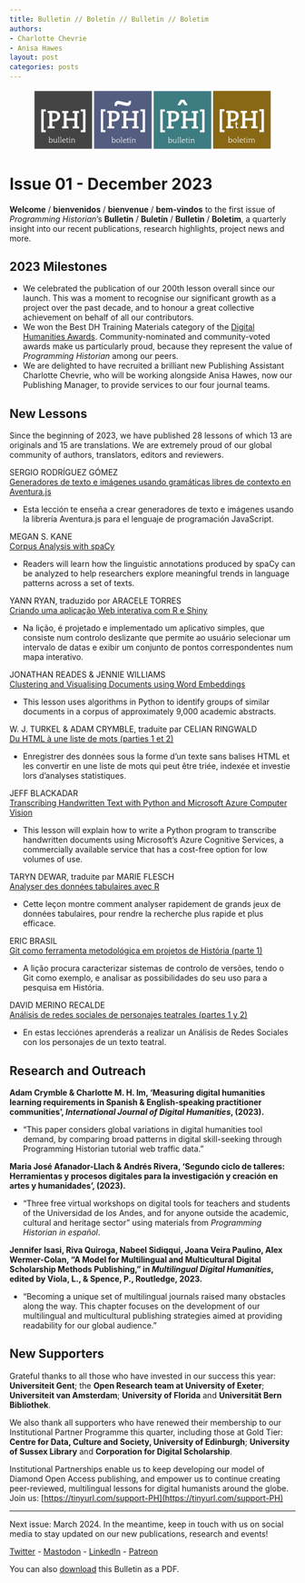 ```yaml
---
title: Bulletin // Boletín // Bulletin // Boletim
authors: 
- Charlotte Chevrie
- Anisa Hawes
layout: post
categories: posts 
---
```


<p><figure><img src="/images/blog/ph-bulletin-banner.png" alt="Banner showing the four Programming Historian logos and the title Bulletin in each language "/><figcaption></figcaption> </figure></p>

# Issue 01 - December 2023

**Welcome** / **bienvenidos** / **bienvenue** / **bem-vindos** to the first issue of _Programming Historian_’s **Bulletin** / **Buletín** / **Bulletin** / **Boletim**, a quarterly insight into our recent publications, research highlights, project news and more.

## 2023 Milestones

- We celebrated the publication of our 200th lesson overall since our launch. This was a moment to recognise our significant growth as a project over the past decade, and to honour a great collective achievement on behalf of all our contributors.
- We won the Best DH Training Materials category of the [Digital Humanities Awards](http://dhawards.org/dhawards2022/results/). Community-nominated and community-voted awards make us particularly proud, because they represent the value of _Programming Historian_ among our peers.
- We are delighted to have recruited a brilliant new Publishing Assistant Charlotte Chevrie, who will be working alongside Anisa Hawes, now our Publishing Manager, to provide services to our four journal teams.

## New Lessons

Since the beginning of 2023, we have published 28 lessons of which 13 are originals and 15 are translations. We are extremely proud of our global community of authors, translators, editors and reviewers.

SERGIO RODRÍGUEZ GÓMEZ    
[Generadores de texto e imágenes usando gramáticas libres de contexto en Aventura.js](https://doi.org/10.46430/phes0063)
- Esta lección te enseña a crear generadores de texto e imágenes usando la librería Aventura.js para el lenguaje de programación JavaScript.

MEGAN S. KANE     
[Corpus Analysis with spaCy](https://doi.org/10.46430/phen0113)
- Readers will learn how the linguistic annotations produced by spaCy can be analyzed to help researchers explore meaningful trends in language patterns across a set of texts.
 
YANN RYAN, traduzido por ARACELE TORRES    
[Criando uma aplicação Web interativa com R e Shiny](https://doi.org/10.46430/phpt0044)
- Na lição, é projetado e implementado um aplicativo simples, que consiste num controlo deslizante que permite ao usuário selecionar um intervalo de datas e exibir um conjunto de pontos correspondentes num mapa interativo.         

JONATHAN READES & JENNIE WILLIAMS    
[Clustering and Visualising Documents using Word Embeddings](https://doi.org/10.46430/phen0111)
- This lesson uses algorithms in Python to identify groups of similar documents in a corpus of approximately 9,000 academic abstracts.       

W. J. TURKEL & ADAM CRYMBLE, traduite par CELIAN RINGWALD        
[Du HTML à une liste de mots (parties 1 et 2)](https://doi.org/10.46430/phfr0026)
- Enregistrer des données sous la forme d’un texte sans balises HTML et les convertir en une liste de mots qui peut être triée, indexée et investie lors d’analyses statistiques.   

JEFF BLACKADAR    
[Transcribing Handwritten Text with Python and Microsoft Azure Computer Vision](https://doi.org/10.46430/phen0114)
- This lesson will explain how to write a Python program to transcribe handwritten documents using Microsoft’s Azure Cognitive Services, a commercially available service that has a cost-free option for low volumes of use.        

TARYN DEWAR, traduite par MARIE FLESCH    
[Analyser des données tabulaires avec R](https://doi.org/10.46430/phfr0027)
- Cette leçon montre comment analyser rapidement de grands jeux de données tabulaires, pour rendre la recherche plus rapide et plus efficace. 

ERIC BRASIL    
[Git como ferramenta metodológica em projetos de História (parte 1)](https://doi.org/10.46430/phpt0045)
- A lição procura caracterizar sistemas de controlo de versões, tendo o Git como exemplo, e analisar as possibilidades do seu uso para a pesquisa em História.

DAVID MERINO RECALDE    
[Análisis de redes sociales de personajes teatrales (partes 1 y 2)](https://doi.org/10.46430/phes0064)
- En estas lecciónes aprenderás a realizar un Análisis de Redes Sociales con los personajes de un texto teatral.    

## Research and Outreach

**Adam Crymble & Charlotte M. H. Im, ‘Measuring digital humanities learning requirements in Spanish & English-speaking practitioner communities’, _International Journal of Digital Humanities_, (2023).**
- “This paper considers global variations in digital humanities tool demand, by comparing broad patterns in digital skill-seeking through Programming Historian tutorial web traffic data.”

**Maria José Afanador-Llach & Andrés Rivera, ‘Segundo ciclo de talleres: Herramientas y procesos digitales para la investigación y creación en artes y humanidades’, (2023).**
- “Three free virtual workshops on digital tools for teachers and students of the Universidad de los Andes, and for anyone outside the academic, cultural and heritage sector” using materials from _Programming Historian in español_.

**Jennifer Isasi, Riva Quiroga, Nabeel Sidiqqui, Joana Veira Paulino, Alex Wermer-Colan, “A Model for Multilingual and Multicultural Digital Scholarship Methods Publishing,” in _Multilingual Digital Humanities_, edited by Viola, L., & Spence, P., Routledge, 2023.**
- “Becoming a unique set of multilingual journals raised many obstacles along the way. This chapter focuses on the development of our multilingual and multicultural publishing strategies aimed at providing readability for our global audience.”

## New Supporters

Grateful thanks to all those who have invested in our success this year: **Universiteit Gent**; the **Open Research team at University of Exeter**; **Universiteit van Amsterdam**; **University of Florida** and **Universität Bern Bibliothek**.   

We also thank all supporters who have renewed their membership to our Institutional Partner Programme this quarter, including those at Gold Tier: **Centre for Data, Culture and Society, University of Edinburgh**; **University of Sussex Library** and **Corporation for Digital Scholarship**.

Institutional Partnerships enable us to keep developing our model of Diamond Open Access publishing, and empower us to continue creating peer-reviewed, multilingual lessons for digital humanists around the globe. Join us: [https://tinyurl.com/support-PH](https://tinyurl.com/support-PH)

------    
Next issue: March 2024. In the meantime, keep in touch with us on social media to stay updated on our new publications, research and events!

[Twitter](https://twitter.com/ProgHist) - [Mastodon](https://hcommons.social/@proghist) - [LinkedIn](https://www.linkedin.com/company/prog-hist/) - [Patreon](https://www.patreon.com/theprogramminghistorian)

You can also [download](/assets/bulletin/2023-12-13-bulletin-issue-01.pdf) this Bulletin as a PDF.
